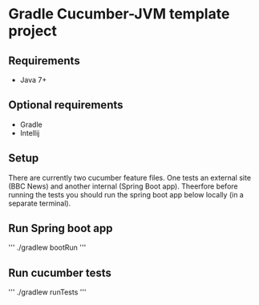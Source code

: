 # Gradle Cucumber-JVM template project

## Requirements

* Java 7+

## Optional requirements

* Gradle 
* Intellij

## Setup

There are currently two cucumber feature files. One tests an external site (BBC News) and another internal (Spring Boot app). Theerfore before running the tests you should run the spring boot app below locally (in a separate terminal).

## Run Spring boot app

'''
./gradlew bootRun
'''

## Run cucumber tests

'''
./gradlew runTests
'''


